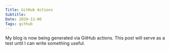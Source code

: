 ```yaml
---
Title: GitHub Actions
Subtitle: 
Date: 2020-12-06
Tags: github 
---
```


My blog is now being generated via GitHub actions. This post will serve as a test until
I can write something useful.
